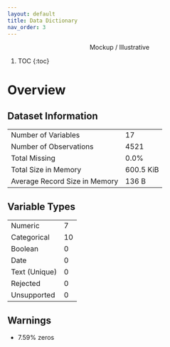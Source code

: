 ```yaml
---
layout: default
title: Data Dictionary
nav_order: 3
---
```


<center><p class=label label-red style=opacity: 0.6
-bash: >Mockup / Illustrative</p></center>

1. TOC
{:toc}
 
# Overview

## Dataset Information

|  |  |
| ----------- | ----------- |
| Number of Variables | 17 |
| Number of Observations | 4521 |
| Total Missing | 0.0% |
| Total Size in Memory | 600.5 KiB |
| Average Record Size in Memory | 136 B |

## Variable Types

|  |  |
| ------- | --- |
| Numeric | 7 |
| Categorical | 10 |
| Boolean | 0 |
| Date |0 |
| Text (Unique) | 0 |
| Rejected | 0 |
| Unsupported | 0 |

## Warnings

* 7.59% zeros
 
